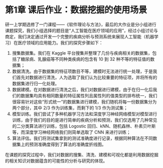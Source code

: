 # 第1章 课后作业：数据挖掘的使用场景

研一上学期选修了一门课程——《软件理论与方法》，最后的大作业是分小组进行课题探究，我们小组选择的题目是“人工智能在医疗领域的应用”，经过小组讨论与商定，我们决定通过开发一个完整的疾病分析与预测系统来展现人工智能（机器学习）在医疗领域的应用能力。我们的探究步骤如下：

1. 搜集数据集。我们在 Kaggle 平台搜集并整理了几份与疾病相关的数据集，包括了糖尿病、乳腺癌等不同种类疾病的包含有 10 到 32 种不等的特征值的数据集；
2. 数据清洗。由于数据集的特征项数目不等，建模时无法进行统一处理，于是我们首先对数据进行清洗，人为选取了我们认为比较重要的特征项，并将所有的数据集进行归一化处理。
3. 数据建模。在对数据进行清洗之后，我们对数据进行建模，由于在归一化后我们的数据集均具有相同数量的特征属性列且属性列的值类型的排布统一，我们很容易针对这些“形式统一”的数据集进行建模，我们随机将每一份数据集分为两个部分，其中 2/3 作为训练集，而剩下的 1/3 作为测试集；
4. 模型训练。我们尝试了多种机器学习方法和深度学习神经网络模型对模型进行训练，由于我们的目的是进行简单的疾病分析和预测，我们仅选用了几种常见的二分类算法进行训练，包括 Logostic 回归、kNN、随机森林、朴素贝叶斯等，而深度学习神经网络我们则简单选取了 CNN 来进行训练；
5. 算法评估。我们将测试集拿到的测试准确度进行记录，根据同种算法在不同数据集上的预测准确度得到了算法的准确度折线图。

在课题的探究过程中，我们对数据的搜集、清洗、建模和可视化都是利用数据挖掘的相关知识对数据蕴含的可能性的分析与研究的体现。

